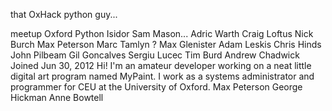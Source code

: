 
that OxHack python guy...

meetup Oxford Python
Isidor
Sam Mason...
Adric Warth
Craig Loftus
Nick Burch
Max Peterson
Marc Tamlyn ?
Max Glenister
Adam Leskis
Chris Hinds
John Pilbeam
Gil Goncalves
Sergiu Lucec
Tim Burd
Andrew Chadwick
Joined Jun 30, 2012
Hi! I'm an amateur developer working on a neat little digital art program named MyPaint. I work as a systems administrator and programmer for CEU at the University of Oxford.
Max Peterson
George Hickman
Anne Bowtell
